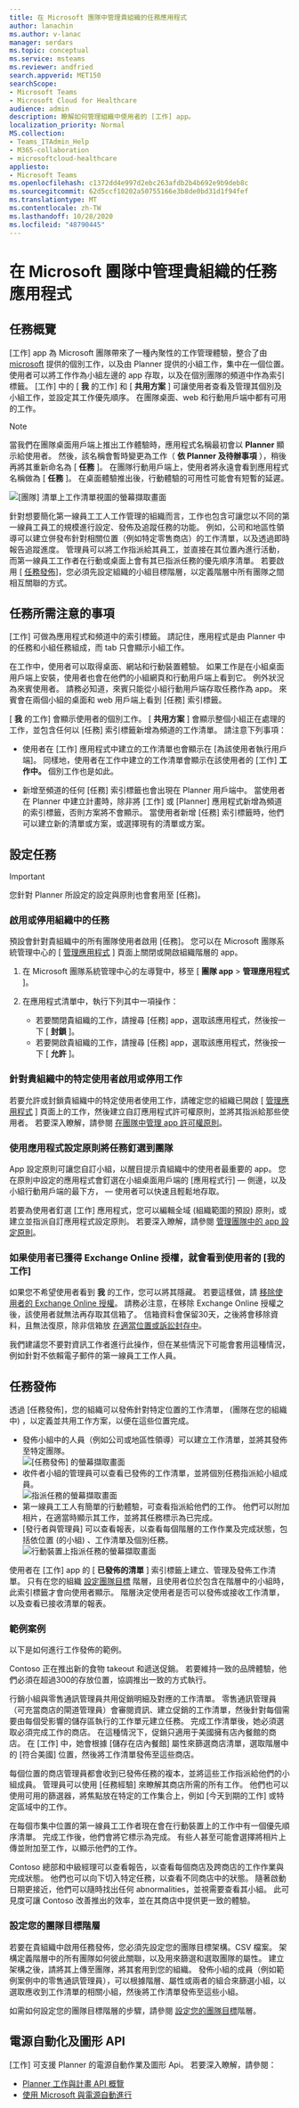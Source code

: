 ```yaml
---
title: 在 Microsoft 團隊中管理貴組織的任務應用程式
author: lanachin
ms.author: v-lanac
manager: serdars
ms.topic: conceptual
ms.service: msteams
ms.reviewer: andfried
search.appverid: MET150
searchScope:
- Microsoft Teams
- Microsoft Cloud for Healthcare
audience: admin
description: 瞭解如何管理組織中使用者的 [工作] app。
localization_priority: Normal
MS.collection:
- Teams_ITAdmin_Help
- M365-collaboration
- microsoftcloud-healthcare
appliesto:
- Microsoft Teams
ms.openlocfilehash: c1372dd4e997d2ebc263afdb2b4b692e9b9deb8c
ms.sourcegitcommit: 62d5ccf10202a50755166e3b8de0bd31d1f94fef
ms.translationtype: MT
ms.contentlocale: zh-TW
ms.lasthandoff: 10/28/2020
ms.locfileid: "48790445"
---
```

# <a name="manage-the-tasks-app-for-your-organization-in-microsoft-teams"></a>在 Microsoft 團隊中管理貴組織的任務應用程式

## <a name="overview-of-tasks"></a>任務概覽

[工作] app 為 Microsoft 團隊帶來了一種內聚性的工作管理體驗，整合了由 [microsoft](https://todo.microsoft.com/tasks/) 提供的個別工作，以及由 Planner 提供的小組工作，集中在一個位置。 使用者可以將工作作為小組左邊的 app 存取，以及在個別團隊的頻道中作為索引標籤。 [工作] 中的 [ **我** 的工作] 和 [ **共用方案** ] 可讓使用者查看及管理其個別及小組工作，並設定其工作優先順序。 在團隊桌面、web 和行動用戶端中都有可用的工作。 

> [!NOTE]
> 當我們在團隊桌面用戶端上推出工作體驗時，應用程式名稱最初會以 **Planner** 顯示給使用者。 然後，該名稱會暫時變更為工作（ **依 Planner 及待辦事項** ），稍後再將其重新命名為 [ **任務** ]。 在團隊行動用戶端上，使用者將永遠會看到應用程式名稱做為 [ **任務** ]。 在桌面體驗推出後，行動體驗的可用性可能會有短暫的延遲。

   ![[團隊] 清單上工作清單視圖的螢幕擷取畫面](media/manage-tasks-app-tasks.png)

針對想要簡化第一線員工工人工作管理的組織而言，工作也包含可讓您以不同的第一線員工員工的規模進行設定、發佈及追蹤任務的功能。 例如，公司和地區性領導可以建立併發布針對相關位置（例如特定零售商店）的工作清單，以及透過即時報告追蹤進度。 管理員可以將工作指派給其員工，並直接在其位置內進行活動，而第一線員工工作者在行動或桌面上會有其已指派任務的優先順序清單。 若要啟用 [ [任務發佈](#task-publishing)]，您必須先設定組織的小組目標階層，以定義階層中所有團隊之間相互關聯的方式。

## <a name="what-you-need-to-know-about-tasks"></a>任務所需注意的事項

[工作] 可做為應用程式和頻道中的索引標籤。 請記住，應用程式是由 Planner 中的任務和小組任務組成，而 tab 只會顯示小組工作。

在工作中，使用者可以取得桌面、網站和行動裝置體驗。 如果工作是在小組桌面用戶端上安裝，使用者也會在他們的小組網頁和行動用戶端上看到它。 例外狀況為來賓使用者。 請務必知道，來賓只能從小組行動用戶端存取任務作為 app。 來賓會在兩個小組的桌面和 web 用戶端上看到 [任務] 索引標籤。

[ **我** 的工作] 會顯示使用者的個別工作。 [ **共用方案** ] 會顯示整個小組正在處理的工作，並包含任何以 [任務] 索引標籤新增為頻道的工作清單。 請注意下列事項：

- 使用者在 [工作] 應用程式中建立的工作清單也會顯示在 [為該使用者執行用戶端]。 同樣地，使用者在工作中建立的工作清單會顯示在該使用者的 [工作] **工作中。** 個別工作也是如此。

- 新增至頻道的任何 [任務] 索引標籤也會出現在 Planner 用戶端中。 當使用者在 Planner 中建立計畫時，除非將 [工作] 或 [Planner] 應用程式新增為頻道的索引標籤，否則方案將不會顯示。 當使用者新增 [任務] 索引標籤時，他們可以建立新的清單或方案，或選擇現有的清單或方案。

## <a name="set-up-tasks"></a>設定任務

> [!IMPORTANT]
> 您針對 Planner 所設定的設定與原則也會套用至 [任務]。

### <a name="enable-or-disable-tasks-in-your-organization"></a>啟用或停用組織中的任務

預設會針對貴組織中的所有團隊使用者啟用 [任務]。 您可以在 Microsoft 團隊系統管理中心的 [ [管理應用程式](manage-apps.md) ] 頁面上關閉或開啟組織階層的 app。

1. 在 Microsoft 團隊系統管理中心的左導覽中，移至 [ **團隊 app**  >  **管理應用程式** ]。
2. 在應用程式清單中，執行下列其中一項操作：

    - 若要關閉貴組織的工作，請搜尋 [任務] app，選取該應用程式，然後按一下 [ **封鎖** ]。
    - 若要開啟貴組織的工作，請搜尋 [任務] app，選取該應用程式，然後按一下 [ **允許** ]。

### <a name="enable-or-disable-tasks-for-specific-users-in-your-organization"></a>針對貴組織中的特定使用者啟用或停用工作

若要允許或封鎖貴組織中的特定使用者使用工作，請確定您的組織已開啟 [ [管理應用程式](manage-apps.md) ] 頁面上的工作，然後建立自訂應用程式許可權原則，並將其指派給那些使用者。 若要深入瞭解，請參閱 [在團隊中管理 app 許可權原則](teams-app-permission-policies.md)。

### <a name="use-an-app-setup-policy-to-pin-tasks-to-teams"></a>使用應用程式設定原則將任務釘選到團隊

App 設定原則可讓您自訂小組，以醒目提示貴組織中的使用者最重要的 app。 您在原則中設定的應用程式會釘選在小組桌面用戶端的 [應用程式行] &mdash; 側邊，以及小組行動用戶端的最下方， &mdash; 使用者可以快速且輕鬆地存取。

若要為使用者釘選 [工作] 應用程式，您可以編輯全域 (組織範圍的預設) 原則，或建立並指派自訂應用程式設定原則。 若要深入瞭解，請參閱 [管理團隊中的 app 設定原則](teams-app-setup-policies.md)。

### <a name="a-users-my-tasks-is-visible-if-the-user-is-licensed-for-exchange-online"></a>如果使用者已獲得 Exchange Online 授權，就會看到使用者的 [我的工作]

如果您不希望使用者看到 **我** 的工作，您可以將其隱藏。 若要這樣做，請 [移除使用者的 Exchange Online 授權](https://docs.microsoft.com/microsoft-365/admin/manage/remove-licenses-from-users)。 請務必注意，在移除 Exchange Online 授權之後，該使用者就無法再存取其信箱了。  信箱資料會保留30天，之後將會移除資料，且無法復原，除非信箱放 [在適當位置或訴訟封存中](https://docs.microsoft.com/exchange/security-and-compliance/in-place-and-litigation-holds)。

我們建議您不要對資訊工作者進行此操作，但在某些情況下可能會套用這種情況，例如針對不依賴電子郵件的第一線員工工作人員。

## <a name="task-publishing"></a>任務發佈

透過 [任務發佈]，您的組織可以發佈針對特定位置的工作清單， (團隊在您的組織中) ，以定義並共用工作方案，以便在這些位置完成。

- 發佈小組中的人員（例如公司或地區性領導）可以建立工作清單，並將其發佈至特定團隊。<br>
    ![[任務發佈] 的螢幕擷取畫面](media/manage-tasks-app-publish.png)
- 收件者小組的管理員可以查看已發佈的工作清單，並將個別任務指派給小組成員。<br>
    ![指派任務的螢幕擷取畫面](media/manage-tasks-app-assign.png)
- 第一線員工工人有簡單的行動體驗，可查看指派給他們的工作。 他們可以附加相片，在適當時顯示其工作，並將其任務標示為已完成。
- [發行者與管理員] 可以查看報表，以查看每個階層的工作作業及完成狀態，包括依位置 (的小組) 、工作清單及個別任務。<br>
    ![行動裝置上指派任務的螢幕擷取畫面](media/manage-tasks-app-reporting.png)

使用者在 [工作] app 的 [ **已發佈的清單** ] 索引標籤上建立、管理及發佈工作清單。 只有在您的組織 [設定團隊目標](#set-up-your-team-targeting-hierarchy) 階層，且使用者位於包含在階層中的小組時，此索引標籤才會向使用者顯示。 階層決定使用者是否可以發佈或接收工作清單，以及查看已接收清單的報表。

### <a name="example-scenario"></a>範例案例

以下是如何進行工作發佈的範例。

Contoso 正在推出新的食物 takeout 和遞送促銷。 若要維持一致的品牌體驗，他們必須在超過300的存放位置，協調推出一致的方式執行。

行銷小組與零售通訊管理員共用促銷明細及對應的工作清單。 零售通訊管理員（可充當商店的閘道管理員）會審閱資訊、建立促銷的工作清單，然後針對每個需要由每個受影響的儲存區執行的工作單元建立任務。 完成工作清單後，她必須選取必須完成工作的商店。 在這種情況下，促銷只適用于美國擁有店內餐館的商店。 在 [工作] 中，她會根據 [儲存在店內餐館] 屬性來篩選商店清單，選取階層中的 [符合美國] 位置，然後將工作清單發佈至這些商店。

每個位置的商店管理員都會收到已發佈任務的複本，並將這些工作指派給他們的小組成員。 管理員可以使用 [任務經驗] 來瞭解其商店所需的所有工作。 他們也可以使用可用的篩選器，將焦點放在特定的工作集合上，例如 [今天到期的工作] 或特定區域中的工作。

在每個市集中位置的第一線員工工作者現在會在行動裝置上的工作中有一個優先順序清單。 完成工作後，他們會將它標示為完成。 有些人甚至可能會選擇將相片上傳並附加至工作，以顯示他們的工作。

Contoso 總部和中級經理可以查看報告，以查看每個商店及跨商店的工作作業與完成狀態。 他們也可以向下切入特定任務，以查看不同商店中的狀態。 隨著啟動日期更接近，他們可以隨時找出任何 abnormalities，並視需要查看其小組。 此可見度可讓 Contoso 改善推出的效率，並在其商店中提供更一致的體驗。

### <a name="set-up-your-team-targeting-hierarchy"></a>設定您的團隊目標階層

若要在貴組織中啟用任務發佈，您必須先設定您的團隊目標架構。CSV 檔案。 架構定義階層中的所有團隊如何彼此關聯，以及用來篩選和選取團隊的屬性。 建立架構之後，請將其上傳至團隊，將其套用到您的組織。 發佈小組的成員（例如範例案例中的零售通訊管理員），可以根據階層、屬性或兩者的組合來篩選小組，以選取應收到工作清單的相關小組，然後將工作清單發佈至這些小組。

如需如何設定您的團隊目標階層的步驟，請參閱 [設定您的團隊目標](set-up-your-team-hierarchy.md)階層。

## <a name="power-automate-and-graph-api"></a>電源自動化及圖形 API

[工作] 可支援 Planner 的電源自動作業及圖形 Api。 若要深入瞭解，請參閱：

- [Planner 工作與計畫 API 概覽](https://docs.microsoft.com/graph/planner-concept-overview)
- [使用 Microsoft 與電源自動進行](https://support.office.com/article/using-microsoft-to-do-with-power-automate-526e8f75-217b-46e0-9e06-44780b72c295)
